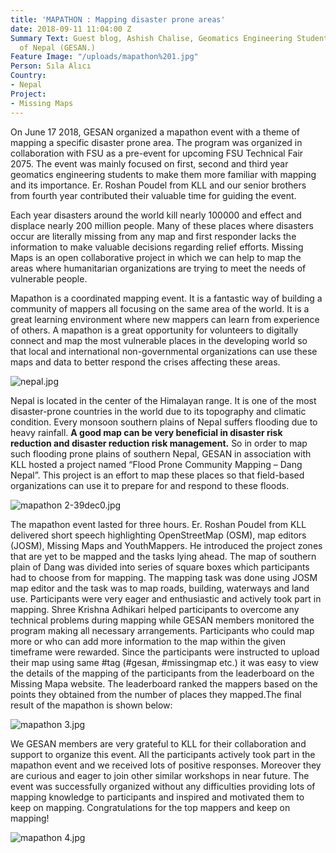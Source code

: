 ```yaml
---
title: 'MAPATHON : Mapping disaster prone areas'
date: 2018-09-11 11:04:00 Z
Summary Text: Guest blog, Ashish Chalise, Geomatics Engineering Students' Association
  of Nepal (GESAN.)
Feature Image: "/uploads/mapathon%201.jpg"
Person: Sıla Alıcı
Country:
- Nepal
Project:
- Missing Maps
---
```




On June 17 2018, GESAN organized a mapathon event with a theme of mapping a specific disaster prone area. The program was organized in collaboration with FSU as a pre-event for upcoming FSU Technical Fair 2075. The event was mainly focused on first, second and third year geomatics engineering students to make them more familiar with mapping and its importance. Er. Roshan Poudel from KLL and our senior brothers from fourth year contributed their valuable time for guiding the event.

Each year disasters around the world kill nearly 100000 and effect and displace nearly 200 million people. Many of these places where disasters occur are literally missing from any map and first responder lacks the information to make valuable decisions regarding relief efforts. Missing Maps is an open collaborative project in which we can help to map the areas where humanitarian organizations are trying to meet the needs of vulnerable people.

Mapathon is a coordinated mapping event. It is a fantastic way of building a community of mappers all focusing on the same area of the world. It is a great learning environment where new mappers can learn from experience of others. A mapathon is a great opportunity for volunteers to digitally connect and map the most vulnerable places in the developing world so that local and international non-governmental organizations can use these maps and data to better respond the crises affecting these areas.

![nepal.jpg](/uploads/nepal.jpg)

Nepal is located in the center of the Himalayan range. It is one of the most disaster-prone countries in the world due to its topography and climatic condition. Every monsoon southern plains of Nepal suffers flooding due to heavy rainfall. **A good map can be very beneficial in disaster risk reduction and disaster reduction risk management.** So in order to map such flooding prone plains of southern Nepal, GESAN in association with KLL hosted a project named “Flood Prone Community Mapping – Dang Nepal”. This project is an effort to map these places so that field-based organizations can use it to prepare for and respond to these floods.

![mapathon 2-39dec0.jpg](/uploads/mapathon%202-39dec0.jpg)

The mapathon event lasted for three hours. Er. Roshan Poudel from KLL delivered short speech highlighting OpenStreetMap (OSM), map editors (JOSM), Missing Maps and YouthMappers. He introduced the project zones that are yet to be mapped and the tasks lying ahead. The map of southern plain of Dang was divided into series of square boxes which participants had to choose from for mapping. The mapping task was done using JOSM map editor and the task was to map roads, building, waterways and land use. Participants were very eager and enthusiastic and actively took part in mapping. Shree Krishna Adhikari helped participants to overcome any technical problems during mapping while GESAN members monitored the program making all necessary arrangements. Participants who could map more or who can add more information to the map within the given timeframe were rewarded. Since the participants were instructed to upload their map using same #tag (#gesan, #missingmap etc.)  it was easy to view the details of the mapping of the participants from the leaderboard on the Missing Mapa website. The leaderboard ranked the mappers based on the points they obtained from the number of places they mapped.The final result of the mapathon is shown below:

![mapathon 3.jpg](/uploads/mapathon%203.jpg)

We GESAN members are very grateful to KLL for their collaboration and support to organize this event. All the participants actively took part in the mapathon event and we received lots of positive responses. Moreover they are curious and eager to join other similar workshops in near future. The event was successfully organized without any difficulties providing lots of mapping knowledge to participants and inspired and motivated them to keep on mapping. Congratulations for the top mappers and keep on mapping! 

![mapathon 4.jpg](/uploads/mapathon%204.jpg)



